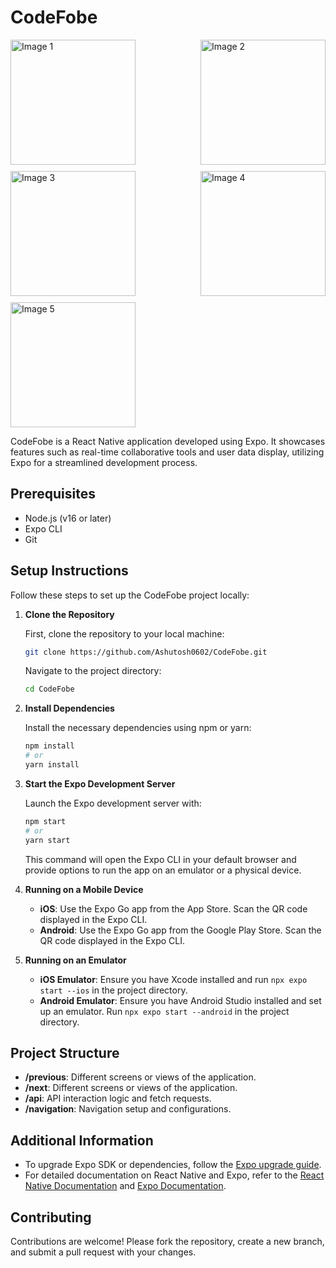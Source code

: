 # CodeFobe

<div style="display: flex; justify-content: space-between; flex-wrap: wrap; gap: 10px;">
  <img src="https://github.com/user-attachments/assets/83bac792-6a13-49dc-b31b-8e16a3971cd8" alt="Image 1" style="width: 200px; height: auto;">
  <img src="https://github.com/user-attachments/assets/2125e9c6-251e-4be5-a65a-76e3e79e8d11" alt="Image 2" style="width: 200px; height: auto;">
  <img src="https://github.com/user-attachments/assets/dc7e9a3c-a74a-44fa-b5c2-56592884d1d8" alt="Image 3" style="width: 200px; height: auto;">
  <img src="https://github.com/user-attachments/assets/60ed2667-a417-4c5b-9828-a5989394890f" alt="Image 4" style="width: 200px; height: auto;">
  <img src="https://github.com/user-attachments/assets/b2c4b8ac-bd6e-47d0-9233-ee7f9ec72142" alt="Image 5" style="width: 200px; height: auto;">
</div>

CodeFobe is a React Native application developed using Expo. It showcases features such as real-time collaborative tools and user data display, utilizing Expo for a streamlined development process.

## Prerequisites

- Node.js (v16 or later)
- Expo CLI
- Git

## Setup Instructions

Follow these steps to set up the CodeFobe project locally:

1. **Clone the Repository**

   First, clone the repository to your local machine:

   ```bash
   git clone https://github.com/Ashutosh0602/CodeFobe.git
   ```

   Navigate to the project directory:

   ```bash
   cd CodeFobe
   ```

2. **Install Dependencies**

   Install the necessary dependencies using npm or yarn:

   ```bash
   npm install
   # or
   yarn install
   ```

3. **Start the Expo Development Server**

   Launch the Expo development server with:

   ```bash
   npm start
   # or
   yarn start
   ```

   This command will open the Expo CLI in your default browser and provide options to run the app on an emulator or a physical device.

4. **Running on a Mobile Device**

   - **iOS**: Use the Expo Go app from the App Store. Scan the QR code displayed in the Expo CLI.
   - **Android**: Use the Expo Go app from the Google Play Store. Scan the QR code displayed in the Expo CLI.

5. **Running on an Emulator**

   - **iOS Emulator**: Ensure you have Xcode installed and run `npx expo start --ios` in the project directory.
   - **Android Emulator**: Ensure you have Android Studio installed and set up an emulator. Run `npx expo start --android` in the project directory.

## Project Structure

- **/previous**: Different screens or views of the application.
- **/next**: Different screens or views of the application.
- **/api**: API interaction logic and fetch requests.
- **/navigation**: Navigation setup and configurations.

## Additional Information

- To upgrade Expo SDK or dependencies, follow the [Expo upgrade guide](https://docs.expo.dev/versions/latest/sdk/overview/).
- For detailed documentation on React Native and Expo, refer to the [React Native Documentation](https://reactnative.dev/docs/getting-started) and [Expo Documentation](https://docs.expo.dev/).

## Contributing

Contributions are welcome! Please fork the repository, create a new branch, and submit a pull request with your changes.
